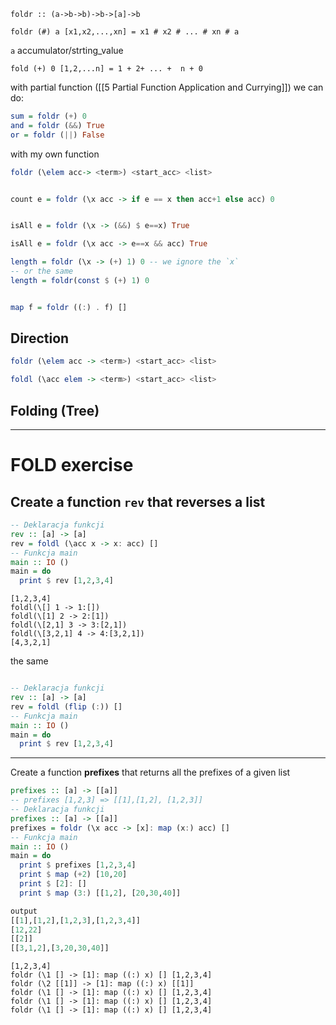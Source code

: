 `foldr :: (a->b->b)->b->[a]->b`

`foldr (#) a [x1,x2,...,xn] = x1 # x2 # ... # xn # a`

`a` accumulator/strting_value

`fold (+) 0 [1,2,...n] = 1 + 2+ ... +  n + 0`

with partial function ([[5 Partial Function Application and Currying]])
we can do:
```haskell
sum = foldr (+) 0
and = foldr (&&) True
or = foldr (||) False
```

with my own function
```haskell
foldr (\elem acc-> <term>) <start_acc> <list>


count e = foldr (\x acc -> if e == x then acc+1 else acc) 0


isAll e = foldr (\x -> (&&) $ e==x) True

isAll e = foldr (\x acc -> e==x && acc) True
```

```haskell
length = foldr (\x -> (+) 1) 0 -- we ignore the `x` 
-- or the same
length = foldr(const $ (+) 1) 0


map f = foldr ((:) . f) []
```

## Direction

```haskell
foldr (\elem acc -> <term>) <start_acc> <list>

foldl (\acc elem -> <term>) <start_acc> <list>
```

## Folding (Tree)


-------
# FOLD exercise

## Create a function `rev` that reverses a list
```haskell
-- Deklaracja funkcji
rev :: [a] -> [a]
rev = foldl (\acc x -> x: acc) []
-- Funkcja main
main :: IO ()
main = do
  print $ rev [1,2,3,4]
```
```
[1,2,3,4]
foldl(\[] 1 -> 1:[])
foldl(\[1] 2 -> 2:[1])
foldl(\[2,1] 3 -> 3:[2,1])
foldl(\[3,2,1] 4 -> 4:[3,2,1])
[4,3,2,1]
```


the same
```haskell

-- Deklaracja funkcji
rev :: [a] -> [a]
rev = foldl (flip (:)) []
-- Funkcja main
main :: IO ()
main = do
  print $ rev [1,2,3,4]
```

-----
Create a function **prefixes** that returns all the prefixes of a given list
```haskell
prefixes :: [a] -> [[a]]
-- prefixes [1,2,3] => [[1],[1,2], [1,2,3]]
-- Deklaracja funkcji
prefixes :: [a] -> [[a]]
prefixes = foldr (\x acc -> [x]: map (x:) acc) []
-- Funkcja main
main :: IO ()
main = do
  print $ prefixes [1,2,3,4]
  print $ map (+2) [10,20]
  print $ [2]: []
  print $ map (3:) [[1,2], [20,30,40]]

output
[[1],[1,2],[1,2,3],[1,2,3,4]]
[12,22]
[[2]]
[[3,1,2],[3,20,30,40]]
```

```
[1,2,3,4]
foldr (\1 [] -> [1]: map ((:) x) [] [1,2,3,4]
foldr (\2 [[1]] -> [1]: map ((:) x) [[1]] 
foldr (\1 [] -> [1]: map ((:) x) [] [1,2,3,4]
foldr (\1 [] -> [1]: map ((:) x) [] [1,2,3,4]
foldr (\1 [] -> [1]: map ((:) x) [] [1,2,3,4]

















